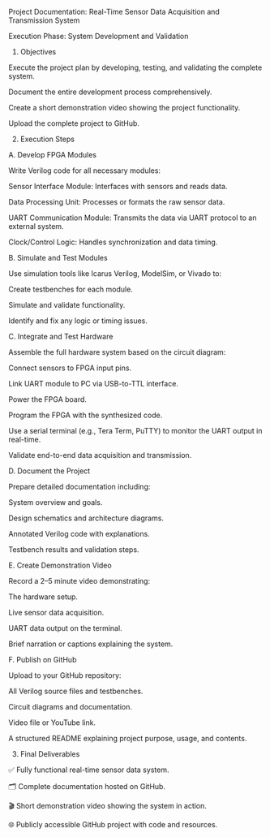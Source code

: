 Project Documentation: Real-Time Sensor Data Acquisition and Transmission System

Execution Phase: System Development and Validation

1. Objectives

Execute the project plan by developing, testing, and validating the complete system.

Document the entire development process comprehensively.

Create a short demonstration video showing the project functionality.

Upload the complete project to GitHub.

2. Execution Steps

A. Develop FPGA Modules

Write Verilog code for all necessary modules:

Sensor Interface Module: Interfaces with sensors and reads data.

Data Processing Unit: Processes or formats the raw sensor data.

UART Communication Module: Transmits the data via UART protocol to an external system.

Clock/Control Logic: Handles synchronization and data timing.

B. Simulate and Test Modules

Use simulation tools like Icarus Verilog, ModelSim, or Vivado to:

Create testbenches for each module.

Simulate and validate functionality.

Identify and fix any logic or timing issues.

C. Integrate and Test Hardware

Assemble the full hardware system based on the circuit diagram:

Connect sensors to FPGA input pins.

Link UART module to PC via USB-to-TTL interface.

Power the FPGA board.

Program the FPGA with the synthesized code.

Use a serial terminal (e.g., Tera Term, PuTTY) to monitor the UART output in real-time.

Validate end-to-end data acquisition and transmission.

D. Document the Project

Prepare detailed documentation including:

System overview and goals.

Design schematics and architecture diagrams.

Annotated Verilog code with explanations.

Testbench results and validation steps.

E. Create Demonstration Video

Record a 2–5 minute video demonstrating:

The hardware setup.

Live sensor data acquisition.

UART data output on the terminal.

Brief narration or captions explaining the system.

F. Publish on GitHub

Upload to your GitHub repository:

All Verilog source files and testbenches.

Circuit diagrams and documentation.

Video file or YouTube link.

A structured README explaining project purpose, usage, and contents.

3. Final Deliverables

✅ Fully functional real-time sensor data system.

🗂️ Complete documentation hosted on GitHub.

🎬 Short demonstration video showing the system in action.

🌐 Publicly accessible GitHub project with code and resources.

